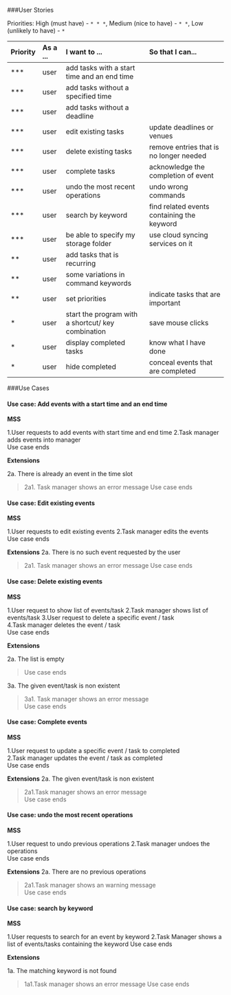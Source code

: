 ###User Stories

Priorities: High (must have) - `* * *`, Medium (nice to have)  - `* *`,  Low (unlikely to have) - `*`

Priority | As a ... | I want to ... | So that I can...
 -------- | :-------- | :--------- | :-----------
***  |  user  |  add tasks with a start time and an end time  |
***  |  user  |  add tasks without a specified time  | 
***  |  user  |  add tasks without a deadline | 
***  |  user  |  edit existing tasks  |  update deadlines or venues  
***  |  user  |  delete existing tasks  |  remove entries that is no longer needed
***  |  user  |  complete tasks  |  acknowledge the completion of event
***  |  user  |  undo the most recent operations  | undo wrong commands 
***  |  user  |  search by keyword  |  find related events containing the keyword
***  |  user  | be able to specify my storage folder | use cloud syncing services on it
**  |  user  |  add tasks that is recurring  |  
**  |  user  |  some variations in command keywords
**  |  user  |  set priorities  |  indicate tasks that are important
*   |  user  | start the program with a shortcut/ key combination | save mouse clicks
*   | user   | display completed tasks | know what I have done
*  |  user  |  hide completed  |  conceal events that are completed

###Use Cases

#### Use case: Add events with a start time and an end time 

**MSS**

1.User requests to add events with start time and end time
2.Task manager adds events into manager <br>
Use case ends

**Extensions**

2a. There is already an event in the time slot

>2a1. Task manager shows an error message
 Use case ends
 

#### Use case: Edit existing events

**MSS**

1.User requests to edit existing events
2.Task manager edits the events<br>
Use case ends

**Extensions**
2a. There is no such event requested by the user

>2a1. Task manager shows an error message
 Use case ends


#### Use case: Delete existing events

**MSS**

1.User request to show list of events/task
2.Task manager shows list of events/task
3.User request to delete a specific event / task  
4.Task manager deletes the event / task <br>
Use case ends


**Extensions**

2a. The list is empty

>Use case ends

3a. The given event/task is non existent

>3a1. Task manager shows an error message <br>
 Use case ends


#### Use case: Complete events

**MSS**

1.User request to update a specific event / task to completed  
2.Task manager updates the event / task as completed<br>
Use case ends

**Extensions**
2a. The given event/task is non existent 

>2a1.Task manager shows an error message <br>
 Use case ends


#### Use case: undo the most recent operations

**MSS**

1.User request to undo previous operations
2.Task manager undoes the operations<br>
Use case ends

**Extensions**
2a. There are no previous operations

> 2a1.Task manager shows an warning message <br>
  Use case ends


#### Use case: search by keyword

**MSS**

1.User requests to search for an event by keyword
2.Task Manager shows a list of events/tasks containing the keyword
Use case ends

**Extensions**

1a. The matching keyword is not found

>1a1.Task manager shows an error message
 Use case ends
